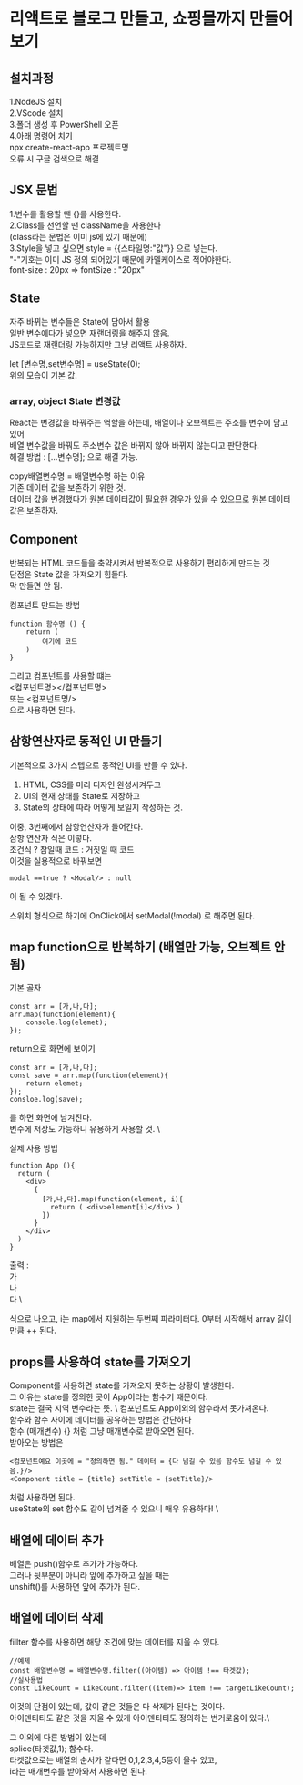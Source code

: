 # 리액트로 블로그 만들고, 쇼핑몰까지 만들어보기

## 설치과정
1.NodeJS 설치\
2.VScode 설치\
3.폴더 생성 후 PowerShell 오픈\
4.아래 명령어 치기\
npx create-react-app 프로젝트명\
오류 시 구글 검색으로 해결

## JSX 문법
1.변수를 활용할 땐 {}를 사용한다.\
2.Class를 선언할 땐 className을 사용한다\
(class라는 문법은 이미 js에 있기 때문에)\
3.Style을 넣고 싶으면 style = {{스타일명:"값"}} 으로 넣는다.\
"-"기호는 이미 JS 정의 되어있기 때문에 카멜케이스로 적어야한다.\
font-size : 20px => fontSize : "20px"


## State
자주 바뀌는 변수들은 State에 담아서 활용 \
일반 변수에다가 넣으면 재랜더링을 해주지 않음.\
JS코드로 재랜더링 가능하지만 그냥 리액트 사용하자.

let [변수명,set변수명] = useState(0); \
위의 모습이 기본 값.


### array, object State 변경값
React는 변경값을 바꿔주는 역할을 하는데, 배열이나 오브젝트는 주소를 변수에 담고 있어\
배열 변수값을 바꿔도 주소변수 값은 바뀌지 않아 바뀌지 않는다고 판단한다.\
해결 방법 : [...변수명]; 으로 해결 가능.

copy배열변수명 = 배열변수명 하는 이유\
기존 데이터 값을 보존하기 위한 것.\
데이터 값을 변경했다가 원본 데이터값이 필요한 경우가 있을 수 있으므로 원본 데이터 값은 보존하자.


## Component

반복되는 HTML 코드들을 축약시켜서 반복적으로 사용하기 편리하게 만드는 것\
단점은 State 값을 가져오기 힘들다.\
막 만들면 안 됨. 

컴포넌트 만드는 방법 
```
function 함수명 () {
    return (
        여기에 코드
    )
}
```
그리고 컴포넌트를 사용할 떄는 \
<컴포넌트명></컴포넌트명> \
또는
<컴포넌트명/> \
으로 사용하면 된다.


## 삼항연산자로 동적인 UI 만들기
기본적으로 3가지 스텝으로 동적인 UI를 만들 수 있다. 
1. HTML, CSS를 미리 디자인 완성시켜두고
2. UI의 현재 상태를 State로 저장하고
3. State의 상태에 따라 어떻게 보일지 작성하는 것.

이중, 3번째에서 삼항연산자가 들어간다. \
삼항 연산자 식은 이렇다. \
조건식 ? 참일때 코드 : 거짓일 때 코드 \
이것을 실용적으로 바꿔보면 
```
modal ==true ? <Modal/> : null
```
이 될 수 있겠다.

스위치 형식으로 하기에 OnClick에서 setModal(!modal) 로 해주면 된다.


## map function으로 반복하기 (배열만 가능, 오브젝트 안 됨)
기본 골자
```
const arr = [가,나,다];
arr.map(function(element){
    console.log(elemet);
});
```
return으로 화면에 보이기
```
const arr = [가,나,다];
const save = arr.map(function(element){
    return elemet;
});
consloe.log(save);
```
를 하면 화면에 남겨진다. \
변수에 저장도 가능하니 유용하게 사용할 것. \

실제 사용 방법
```
function App (){
  return (
    <div>
      { 
        [가,나,다].map(function(element, i){
          return ( <div>element[i]</div> )
        }) 
      }
    </div>
  )
}
```
출력 : \
가 \
나 \
다 \

식으로 나오고, i는 map에서 지원하는 두번째 파라미터다. 0부터 시작해서 array 길이만큼 ++ 된다.


## props를 사용하여 state를 가져오기
Component를 사용하면 state를 가져오지 못하는 상황이 발생한다. \
그 이유는 state를 정의한 곳이 App이라는 함수기 때문이다. \
state는 결국 지역 변수라는 뜻. \ 
컴포넌트도 App이외의 함수라서 못가져온다. \
함수와 함수 사이에 데이터를 공유하는 방법은 간단하다 \
함수 (매개변수) {} 처럼 그냥 매개변수로 받아오면 된다. \
받아오는 방법은
```
<컴포넌트예요 이곳에 = "정의하면 됨." 데이터 = {다 넘길 수 있음 함수도 넘길 수 있음.}/>
<Component title = {title} setTitle = {setTitle}/>
```
처럼 사용하면 된다. \
useState의 set 함수도 같이 넘겨줄 수 있으니 매우 유용하다! \


## 배열에 데이터 추가
배열은 push()함수로 추가가 가능하다. \
그러나 뒷부분이 아니라 앞에 추가하고 싶을 때는 \
unshift()를 사용하면 앞에 추가가 된다.


## 배열에 데이터 삭제
fillter 함수를 사용하면 해당 조건에 맞는 데이터를 지울 수 있다.
```
//예제
const 배열변수명 = 배열변수명.filter((아이템) => 아이템 !== 타겟값);
//실사용법
const LikeCount = LikeCount.filter((item)=> item !== targetLikeCount);
```
이것의 단점이 있는데, 값이 같은 것들은 다 삭제가 된다는 것이다.\
아이덴티티도 같은 것을 지울 수 있게 아이덴티티도 정의하는 번거로움이 있다.\

그 이외에 다른 방법이 있는데\
splice(타겟값,1); 함수다.\
타겟값으로는 배열의 순서가 같다면 0,1,2,3,4,5등이 올수 있고,\
i라는 매개변수를 받아와서 사용하면 된다.

